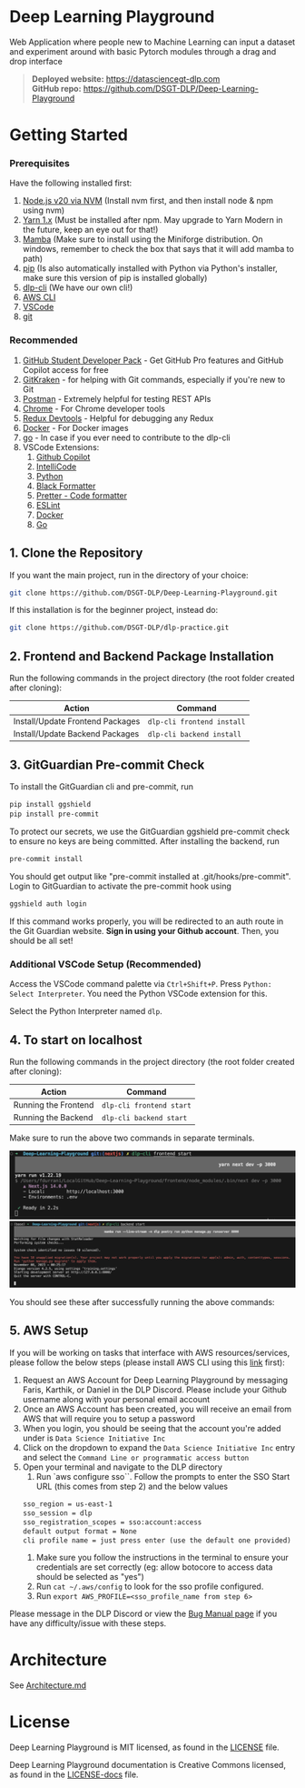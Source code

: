 # Deep Learning Playground

Web Application where people new to Machine Learning can input a dataset and experiment around with basic Pytorch modules through a drag and drop interface

> **Deployed website:** https://datasciencegt-dlp.com </br> **GitHub repo:** https://github.com/DSGT-DLP/Deep-Learning-Playground

# Getting Started

### Prerequisites

Have the following installed first:

1. [Node.js v20 via NVM](https://github.com/nvm-sh/nvm#installing-and-updating) (Install nvm first, and then install node & npm using nvm)
1. [Yarn 1.x](https://classic.yarnpkg.com/lang/en/docs/install) (Must be installed after npm. May upgrade to Yarn Modern in the future, keep an eye out for that!)
1. [Mamba](https://github.com/conda-forge/miniforge#miniforge) (Make sure to install using the Miniforge distribution. On windows, remember to check the box that says that it will add mamba to path)
1. [pip](https://pip.pypa.io/en/stable/installation/) (Is also automatically installed with Python via Python's installer, make sure this version of pip is installed globally)
1. [dlp-cli](https://github.com/DSGT-DLP/dlp-cli#readme) (We have our own cli!)
1. [AWS CLI](https://docs.aws.amazon.com/cli/latest/userguide/getting-started-install.html)
1. [VSCode](https://code.visualstudio.com/)
1. [git](https://git-scm.com/downloads)

### Recommended

1. [GitHub Student Developer Pack](https://education.github.com/pack) - Get GitHub Pro features and GitHub Copilot access for free
1. [GitKraken](https://help.gitkraken.com/gitkraken-client/how-to-install/) - for helping with Git commands, especially if you're new to Git
1. [Postman](https://www.postman.com/downloads/) - Extremely helpful for testing REST APIs
1. [Chrome](https://www.google.com/chrome/) - For Chrome developer tools
1. [Redux Devtools](https://chrome.google.com/webstore/detail/redux-devtools/lmhkpmbekcpmknklioeibfkpmmfibljd) - Helpful for debugging any Redux
1. [Docker](https://www.docker.com/) - For Docker images
1. [go](https://go.dev/doc/install) - In case if you ever need to contribute to the dlp-cli
1. VSCode Extensions:
   1. [Github Copilot](https://marketplace.visualstudio.com/items?itemName=GitHub.copilot)
   1. [IntelliCode](https://marketplace.visualstudio.com/items?itemName=VisualStudioExptTeam.vscodeintellicode)
   1. [Python](https://marketplace.visualstudio.com/items?itemName=ms-python.python)
   1. [Black Formatter](https://marketplace.visualstudio.com/items?itemName=ms-python.black-formatter)
   1. [Pretter - Code formatter](https://marketplace.visualstudio.com/items?itemName=esbenp.prettier-vscode)
   1. [ESLint](https://marketplace.visualstudio.com/items?itemName=dbaeumer.vscode-eslint)
   1. [Docker](https://marketplace.visualstudio.com/items?itemName=ms-azuretools.vscode-docker)
   1. [Go](https://marketplace.visualstudio.com/items?itemName=golang.Go)

## 1. Clone the Repository

If you want the main project, run in the directory of your choice:
```sh
git clone https://github.com/DSGT-DLP/Deep-Learning-Playground.git
```

If this installation is for the beginner project, instead do:
```sh
git clone https://github.com/DSGT-DLP/dlp-practice.git
```


## 2. Frontend and Backend Package Installation

Run the following commands in the project directory (the root folder created after cloning):

| Action                           | Command                    |
| -------------------------------- | -------------------------- |
| Install/Update Frontend Packages | `dlp-cli frontend install` |
| Install/Update Backend Packages  | `dlp-cli backend install`  |

## 3. GitGuardian Pre-commit Check

To install the GitGuardian cli and pre-commit, run

```sh
pip install ggshield
pip install pre-commit
```

To protect our secrets, we use the GitGuardian ggshield pre-commit check to ensure no keys are being committed. After installing the backend, run

```sh
pre-commit install
```

You should get output like "pre-commit installed at .git/hooks/pre-commit". Login to GitGuardian to activate the pre-commit hook using

```sh
ggshield auth login
```

If this command works properly, you will be redirected to an auth route in the Git Guardian website. **Sign in using your Github account**. Then, you should be all set!

### Additional VSCode Setup (Recommended)

Access the VSCode command palette via `Ctrl+Shift+P`. Press `Python: Select Interpreter`. You need the Python VSCode extension for this.

Select the Python Interpreter named `dlp`.

## 4. To start on localhost

Run the following commands in the project directory (the root folder created after cloning):

| Action               | Command                  |
| -------------------- | ------------------------ |
| Running the Frontend | `dlp-cli frontend start` |
| Running the Backend  | `dlp-cli backend start`  |

Make sure to run the above two commands in separate terminals.

![](.github/readme_images/frontend_start.png)
![](.github/readme_images/backend_start.png)

You should see these after successfully running the above commands:

## 5. AWS Setup
If you will be working on tasks that interface with AWS resources/services, please follow the below steps (please install AWS CLI using this [link](https://docs.aws.amazon.com/cli/latest/userguide/getting-started-install.html) first):

1. Request an AWS Account for Deep Learning Playground by messaging Faris, Karthik, or Daniel in the DLP Discord. Please include your Github username along with your personal email account
1. Once an AWS Account has been created, you will receive an email from AWS that will require you to setup a password
1. When you login, you should be seeing that the account you're added under is `Data Science Initiative Inc`
1. Click on the dropdown to expand the `Data Science Initiative Inc` entry and select the `Command Line or programmatic access button`
1. Open your terminal and navigate to the DLP directory
   1. Run `aws configure sso``. Follow the prompts to enter the SSO Start URL (this comes from step 2) and the below values
   ```
   sso_region = us-east-1
   sso_session = dlp
   sso_registration_scopes = sso:account:access
   default output format = None
   cli profile name = just press enter (use the default one provided)
   ````
   1. Make sure you follow the instructions in the terminal to ensure your credentials are set correctly (eg: allow botocore to access data should be selected as "yes")
   1. Run `cat ~/.aws/config` to look for the sso profile configured.
   1. Run `export AWS_PROFILE=<sso_profile_name from step 6>`

Please message in the DLP Discord or view the [Bug Manual page](https://github.com/DSGT-DLP/Deep-Learning-Playground/wiki/Bug-Manual) if you have any difficulty/issue with these steps. 

# Architecture

See [Architecture.md](./.github/Architecture.md)

# License

Deep Learning Playground is MIT licensed, as found in the [LICENSE](./LICENSE) file.

Deep Learning Playground documentation is Creative Commons licensed, as found in the [LICENSE-docs](./.github/LICENSE-docs) file.
